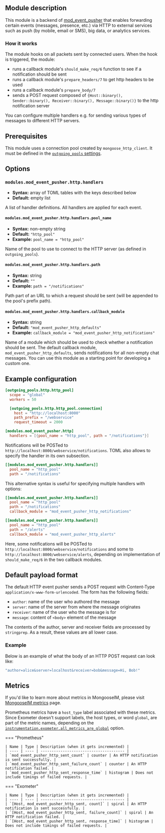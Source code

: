 ## Module description

This module is a backend of [mod_event_pusher] that enables forwarding certain events (messages, presence, etc.) via HTTP to external services such as push (by mobile, email or SMS), big data, or analytics services.

### How it works

The module hooks on all packets sent by connected users.
When the hook is triggered, the module:

* runs a callback module's `should_make_req/6` function to see if a notification should be sent
* runs a callback module's `prepare_headers/7` to get http headers to be used
* runs a callback module's `prepare_body/7`
* sends a POST request composed of `{Host::binary(), Sender::binary(), Receiver::binary(), Message::binary()}` to the http notification server

You can configure multiple handlers e.g. for sending various types of messages to different HTTP servers.

## Prerequisites

This module uses a connection pool created by `mongoose_http_client`.
It must be defined in the [`outgoing_pools` settings](../configuration/outgoing-connections.md#http-options).

## Options

### `modules.mod_event_pusher.http.handlers`
* **Syntax:** array of TOML tables with the keys described below
* **Default:** empty list

A list of handler definitions. All handlers are applied for each event.

#### `modules.mod_event_pusher.http.handlers.pool_name`
* **Syntax:** non-empty string
* **Default:** `"http_pool"`
* **Example:** `pool_name = "http_pool"`

Name of the pool to use to connect to the HTTP server (as defined in `outgoing_pools`).

#### `modules.mod_event_pusher.http.handlers.path`
* **Syntax:** string
* **Default:** `""`
* **Example:** `path = "/notifications"`

Path part of an URL to which a request should be sent (will be appended to the pool's prefix path).

#### `modules.mod_event_pusher.http.handlers.callback_module`
* **Syntax:** string
* **Default:** `"mod_event_pusher_http_defaults"`
* **Example:** `callback_module = "mod_event_pusher_http_notifications"`

Name of a module which should be used to check whether a notification should be sent. The default callback module, `mod_event_pusher_http_defaults`, sends notifications for all non-empty chat messages. You can use this module as a starting point for developing a custom one.

## Example configuration

```toml
[outgoing_pools.http.http_pool]
  scope = "global"
  workers = 50

  [outgoing_pools.http.http_pool.connection]
    host = "http://localhost:8000"
    path_prefix = "/webservice"
    request_timeout = 2000

[modules.mod_event_pusher.http]
  handlers = [{pool_name = "http_pool", path = "/notifications"}]
```

Notifications will be POSTed to `http://localhost:8000/webservice/notifications`.
TOML also allows to specify the handler in its own subsection.

```toml
[[modules.mod_event_pusher.http.handlers]]
  pool_name = "http_pool"
  path = "/notifications"
```

This alternative syntax is useful for specifying multiple handlers with options:

```toml
[[modules.mod_event_pusher.http.handlers]]
  pool_name = "http_pool"
  path = "/notifications"
  callback_module = "mod_event_pusher_http_notifications"

[[modules.mod_event_pusher.http.handlers]]
  pool_name = "http_pool"
  path = "/alerts"
  callback_module = "mod_event_pusher_http_alerts"
```

Here, some notifications will be POSTed to `http://localhost:8000/webservice/notifications` and some to `http://localhost:8000/webservice/alerts`, depending on implementation of `should_make_req/6` in the two callback modules.

## Default payload format
The default HTTP event pusher sends a POST request with Content-Type `application/x-www-form-urlencoded`. The form has the following fields:

* `author`: name of the user who authored the message
* `server`: name of the server from where the message originates
* `receiver`: name of the user who the message is for
* `message`: content of `<body>` element of the message

The contents of the author, server and receiver fields are processed by `stringprep`.
As a result, these values are all lower case.

### Example
Below is an example of what the body of an HTTP POST request can look like:
```bash
"author=alice&server=localhost&receiver=bob&message=Hi, Bob!"
```

## Metrics

If you'd like to learn more about metrics in MongooseIM, please visit [MongooseIM metrics](../operation-and-maintenance/MongooseIM-metrics.md) page.

Prometheus metrics have a `host_type` label associated with these metrics.
Since Exometer doesn't support labels, the host types, or word `global`, are part of the metric names, depending on the [`instrumentation.exometer.all_metrics_are_global`](../configuration/instrumentation.md#instrumentationexometerall_metrics_are_global) option.

=== "Prometheus"

    | Name | Type | Description (when it gets incremented) |
    | ---- | ---- | -------------------------------------- |
    | `mod_event_pusher_http_sent_count` | counter | An HTTP notification is sent successfully. |
    | `mod_event_pusher_http_sent_failure_count` | counter | An HTTP notification failed. |
    | `mod_event_pusher_http_sent_response_time` | histogram | Does not include timings of failed requests. |

=== "Exometer"

    | Name | Type | Description (when it gets incremented) |
    | ---- | ---- | -------------------------------------- |
    | `[Host, mod_event_pusher_http_sent, count]` | spiral | An HTTP notification is sent successfully. |
    | `[Host, mod_event_pusher_http_sent, failure_count]` | spiral | An HTTP notification failed. |
    | `[Host, mod_event_pusher_http_sent, response_time]` | histogram | Does not include timings of failed requests. |

[mod_event_pusher]: ./mod_event_pusher.md
